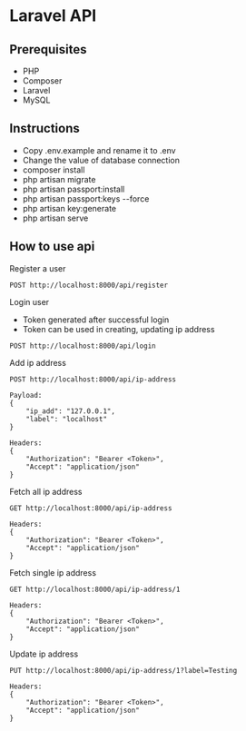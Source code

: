 # Laravel API

## Prerequisites

- PHP
- Composer
- Laravel
- MySQL

## Instructions
- Copy .env.example and rename it to .env
- Change the value of database connection
- composer install
- php artisan migrate
- php artisan passport:install
- php artisan passport:keys --force
- php artisan key:generate
- php artisan serve

## How to use api
Register a user

```
POST http://localhost:8000/api/register
```

Login user
- Token generated after successful login
- Token can be used in creating, updating ip address
```
POST http://localhost:8000/api/login
```

Add ip address
```
POST http://localhost:8000/api/ip-address

Payload:
{
    "ip_add": "127.0.0.1",
    "label": "localhost"
}

Headers:
{
    "Authorization": "Bearer <Token>",
    "Accept": "application/json"
}
```

Fetch all ip address
```
GET http://localhost:8000/api/ip-address

Headers:
{
    "Authorization": "Bearer <Token>",
    "Accept": "application/json"
}
```

Fetch single ip address
```
GET http://localhost:8000/api/ip-address/1

Headers:
{
    "Authorization": "Bearer <Token>",
    "Accept": "application/json"
}
```


Update ip address
```
PUT http://localhost:8000/api/ip-address/1?label=Testing

Headers:
{
    "Authorization": "Bearer <Token>",
    "Accept": "application/json"
}
```


